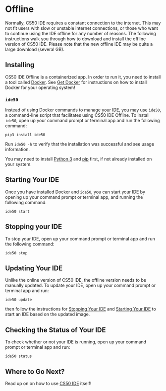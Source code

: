 # Offline

Normally, CS50 IDE requires a constant connection to the internet. This may not fit users with slow or unstable internet connections, or those who want to continue using the IDE offline for any number of reasons. The following instructions walk you through how to download and install the offline version of CS50 IDE. Please note that the new offline IDE may be quite a large download (several GB).


## Installing

CS50 IDE Offline is a containerized app. In order to run it, you need to install a tool called [Docker](https://www.docker.com/). See [Get Docker](https://docs.docker.com/get-docker/) for instructions on how to install Docker for your operating system!


### `ide50`

Instead of using Docker commands to manage your IDE, you may use `ide50`, a command-line script that facilitates using CS50 IDE Offline. To install `ide50`, open up your command prompt or terminal app and run the following command:

```
pip3 install ide50
```

Run `ide50 -h` to verify that the installation was successful and see usage information.

You may need to install [Python 3](https://www.python.org/downloads/) and [pip](https://pip.pypa.io/en/stable/installing/) first, if not already installed on your system.


## Starting Your IDE

Once you have installed Docker and `ide50`, you can start your IDE by opening up your command prompt or terminal app, and running the following command:

```
ide50 start
```

## Stopping your IDE

To stop your IDE, open up your command prompt or terminal app and run the following command:

```
ide50 stop
```

## Updating Your IDE

Unlike the online version of CS50 IDE, the offline version needs to be manually updated. To update your IDE, open up your command prompt or terminal app and run:

```
ide50 update
```

then follow the instructions for [Stopping Your IDE](#stopping-your-ide) and [Starting Your IDE](#starting-your-ide) to start an IDE based on the updated image.


## Checking the Status of Your IDE

To check whether or not your IDE is running, open up your command prompt or terminal app and run:

```
ide50 status
```

## Where to Go Next?

Read up on on how to use [CS50 IDE](/ide/online/) itself!
